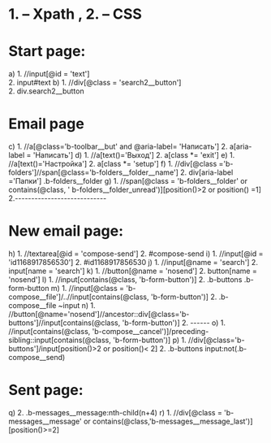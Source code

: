 # 1.	– Xpath , 2. – CSS

# Start page:
a)	1. //input[@id = 'text']  
2. input#text
b)	1. //div[@class = 'search2__button']  
2. div.search2__button
# Email page
c)	1. //a[@class='b-toolbar__but' and @aria-label= 'Написать']
2. a[aria-label = 'Написать']
d)	1. //a[text()='Выход']
2. a[class *= 'exit']
e)	1. //a[text()='Настройка']
2. a[class *= 'setup']
f)	1. //div[@class ='b-folders']//span[@class='b-folders__folder__name']
2. div[aria-label ='Папки'] .b-folders__folder
g)	1. //span[@class = 'b-folders__folder' or contains(@class, ' b-folders__folder_unread')][position()>2 or position() =1]
2.----------------------------
# New email page:
h)	1. //textarea[@id = 'compose-send']
2. #compose-send
i)	1. //input[@id = 'id1168917856530']
2. #id1168917856530
j)	1. //input[@name = 'search']
2. input[name = 'search']
k)	1. //button[@name = 'nosend']
2. button[name = 'nosend']
l)	1. //input[contains(@class, 'b-form-button')]
2. .b-buttons .b-form-button
m)	1. //input[@class = 'b-compose__file']/..//input[contains(@class, 'b-form-button')]
2. .b-compose__file ~input
n)	1. //button[@name='nosend']//ancestor::div[@class='b-buttons']//input[contains(@class, 'b-form-button')]
2.  ------
o)	1. //input[contains(@class, 'b-compose__cancel')]/preceding-sibling::input[contains(@class, 'b-form-button')]
p)	1. //div[@class='b-buttons']/input[position()>2 or position()< 2]
2.	.b-buttons input:not(.b-compose__send)
# Sent page:
q)	2. .b-messages__message:nth-child(n+4)
r)	1. //div[@class = 'b-messages__message' or contains(@class,'b-messages__message_last')][position()>=2]


